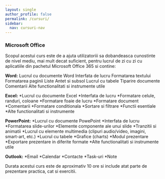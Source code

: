 ```yaml
---
layout: single
author_profile: false
permalink: /cursuri/
sidebar:
  nav: cursuri-nav
---
```


### Microsoft Office

Scopul acestui curs este de a ajuta utilizatoriii sa dobandeasca cunostinte de nivel mediu, mai mult decat suficient, pentru lucrul de zi cu zi cu aplicatiile din pachetul Microsoft Office 365 si contine:

**Word:** 
Lucrul cu documente Word
Interfata de lucru
Formatarea textului
Formatarea paginii
Liste
Antet si subsol
Lucrul cu tabele
Tiparire documente
Comentarii
Alte functionalitati si instrumente utile

**Excel:**
*Lucrul cu documente Excel
*Interfata de lucru
*Formatare celule, randuri, coloane
*Formatare foaie de lucru
*Formatare document
*Comentarii
*Formatare conditionala
*Sortare si filtrare
*Functii esentiale
*Alte functionalitati si instrumente 

**PowerPoint:**
*Lucrul cu documente PowePoint
*Interfata de lucru
*Formatarea slide-urilor
*Elemente componente ale unui slide
*Tranzitii si animatii
*Lucrul cu elemente multimedia (clipuri audio/video, imagini, smart-art, etc.)
*Lucrul cu tabele
*Grafice (charts)
*Modul prezentare
*Exportare prezentare in diferite formate
*Alte functionalitati si instrumente utile

**Outlook:**
*Email
*Calendar
*Contacte
*Task-uri
*Note

Durata acestui curs este de aproximativ 10 ore si include atat parte de prezentare practica, cat si exercitii. 
